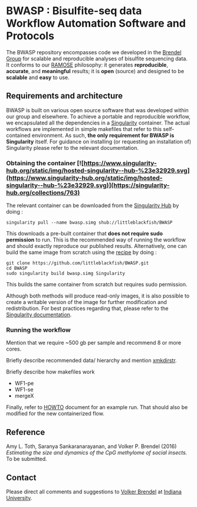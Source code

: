 # BWASP : Bisulfite-seq data Workflow Automation Software and Protocols

The BWASP repository encompasses code we developed in the [Brendel Group](http://brendelgroup.org/) for scalable and reproducible analyses of bisulfite sequencing data. It conforms to our [RAMOSE](https://brendelgroup.github.io/)
philosophy: it generates __reproducible__, __accurate__, and
__meaningful__ results; it is __open__ (source) and designed to be __scalable__
and __easy__ to use.

## Requirements and architecture

BWASP is built on various open source software that was developed within our group and elsewhere.
To achieve a portable and reproducible workflow, we encapsulated all the dependencies in a [Singularity](http://singularity.lbl.gov) container.
The actual workflows are implemented in simple makefiles that refer to this self-contained environment.
As such, __the only requirement for BWASP is Singularity__ itself.
For guidance on installing (or requesting an installation of) Singularity please refer to the relevant documentation.

### Obtaining the container   [![https://www.singularity-hub.org/static/img/hosted-singularity--hub-%23e32929.svg](https://www.singularity-hub.org/static/img/hosted-singularity--hub-%23e32929.svg)](https://singularity-hub.org/collections/763)

The relevant container can be downloaded from the [Singularity Hub](https://www.singularity-hub.org/collections/763) by doing :


```
singularity pull --name bwasp.simg shub://littleblackfish/BWASP
```

This downloads a pre-built container that __does not require sudo permission__ to run.
This is the recommended way of running the workflow and should exactly reproduce our published results.
Alternatively, one can build the same image from scratch using the [recipe](Singularity) by doing :

```
git clone https://github.com/littleblackfish/BWASP.git
cd BWASP
sudo singularity build bwasp.simg Singularity
```

This builds the same container from scratch but requires sudo permission.

Although both methods will produce read-only images,
it is also possible to create a writable version of the image for further modification and redistribution.
For best practices regarding that, please refer to the [Singularity documentation](http://singularity.lbl.gov/docs-flow).

### Running the workflow

Mention that we require ~500 gb per sample and recommend 8 or more cores.

Briefly describe recommended data/ hierarchy and mention [xmkdirstr](data/xmkdirstr).

Briefly describe how makefiles work

  * WF1-pe
  * WF1-se
  * mergeX


Finally, refer to [HOWTO](./HOWTO.md) document for an example run.
That should also be modified for the new containerized flow.  

## Reference

Amy L. Toth, Saranya Sankaranarayanan, and Volker P. Brendel (2016) _Estimating
the size and dynamics of the CpG methylome of social insects._ To be submitted.

## Contact

Please direct all comments and suggestions to
[Volker Brendel](<mailto:vbrendel@indiana.edu>)
at [Indiana University](http://brendelgroup.org/).
